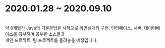 # <h1>2020.01.28 ~ 2020.09.10</h1>
<br>
약 8개월간 Java의 기본문법을 시작으로 화면설계와 구현, 인터페이스, 서버, 데이터베이스를 공부하며 공부한 소스들과<br>
개인 프로젝트, 팀 프로젝트를 올려놓을 예정입니다.
